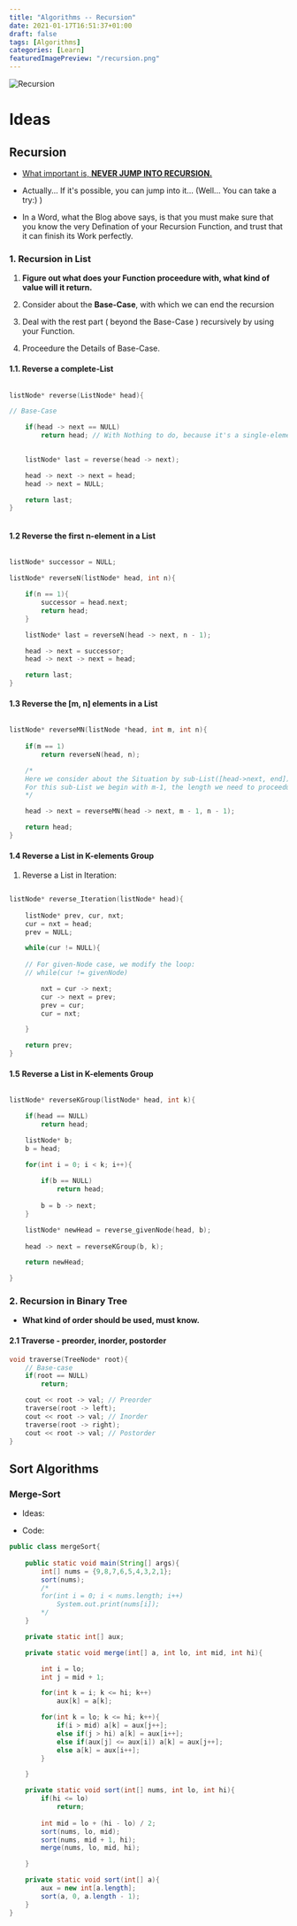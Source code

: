 ```yaml
---
title: "Algorithms -- Recursion"
date: 2021-01-17T16:51:37+01:00
draft: false
tags: [Algorithms]
categories: [Learn]
featuredImagePreview: "/recursion.png"
---
```


![Recursion](/recursion.png)

# Ideas

## Recursion

- [What important is, __NEVER JUMP INTO RECURSION.__](https://medium.com/@daniel.oliver.king/getting-started-with-recursion-f89f57c5b60e)

- Actually... If it's possible, you can jump into it... (Well... You can take a try:) )

- In a Word, what the Blog above says, is that you must make sure that you know the very Defination of your Recursion Function, and trust that it can finish its Work perfectly.

### 1. Recursion in List

1. __Figure out what does your Function proceedure with, what kind of value will it return.__

2. Consider about the __Base-Case__, with which we can end the recursion

3. Deal with the rest part ( beyond the Base-Case ) recursively by using your Function.

4. Proceedure the Details of Base-Case.

#### 1.1. Reverse a complete-List

```C++

listNode* reverse(ListNode* head){

// Base-Case 

    if(head -> next == NULL)
        return head; // With Nothing to do, because it's a single-element List.
    

    listNode* last = reverse(head -> next);

    head -> next -> next = head;
    head -> next = NULL;

    return last;
}



```

#### 1.2 Reverse the first n-element in a List

```C++

listNode* successor = NULL;

listNode* reverseN(listNode* head, int n){

    if(n == 1){
        successor = head.next;
        return head;
    }

    listNode* last = reverseN(head -> next, n - 1);

    head -> next = successor;
    head -> next -> next = head;

    return last;
}

```

#### 1.3 Reverse the [m, n] elements in a List

```C++

listNode* reverseMN(listNode *head, int m, int n){
    
    if(m == 1)
        return reverseN(head, n);

    /*
    Here we consider about the Situation by sub-List([head->next, end]).
    For this sub-List we begin with m-1, the length we need to proceedure is n - 1.
    */

    head -> next = reverseMN(head -> next, m - 1, n - 1);

    return head;
}

```

#### 1.4 Reverse a List in K-elements Group

1. Reverse a List in Iteration:

```C++

listNode* reverse_Iteration(listNode* head){
    
    listNode* prev, cur, nxt;
    cur = nxt = head;
    prev = NULL;

    while(cur != NULL){
        
    // For given-Node case, we modify the loop:
    // while(cur != givenNode)

        nxt = cur -> next;
        cur -> next = prev;
        prev = cur;
        cur = nxt;

    }

    return prev;
}

```

#### 1.5 Reverse a List in K-elements Group

```C++

listNode* reverseKGroup(listNode* head, int k){

    if(head == NULL)
        return head;

    listNode* b;
    b = head;

    for(int i = 0; i < k; i++){
        
        if(b == NULL)
            return head;    
        
        b = b -> next;
    }

    listNode* newHead = reverse_givenNode(head, b);
    
    head -> next = reverseKGroup(b, k);

    return newHead;

}

```

### 2. Recursion in Binary Tree

- __What kind of order should be used, must know.__

#### 2.1 Traverse - preorder, inorder, postorder

```C++
void traverse(TreeNode* root){
    // Base-case
    if(root == NULL)
        return;

    cout << root -> val; // Preorder
    traverse(root -> left);
    cout << root -> val; // Inorder
    traverse(root -> right);
    cout << root -> val; // Postorder
}
```

## Sort Algorithms

### Merge-Sort

- Ideas:

- Code:

```java
public class mergeSort{
    
    public static void main(String[] args){
        int[] nums = {9,8,7,6,5,4,3,2,1};
        sort(nums);
        /*
        for(int i = 0; i < nums.length; i++)
            System.out.print(nums[i]);
        */
    }

    private static int[] aux;

    private static void merge(int[] a, int lo, int mid, int hi){

        int i = lo;
        int j = mid + 1;

        for(int k = i; k <= hi; k++)
            aux[k] = a[k];

        for(int k = lo; k <= hi; k++){
            if(i > mid) a[k] = aux[j++];
            else if(j > hi) a[k] = aux[i++];
            else if(aux[j] <= aux[i]) a[k] = aux[j++];
            else a[k] = aux[i++];
        }

    }

    private static void sort(int[] nums, int lo, int hi){
        if(hi <= lo)
            return;
        
        int mid = lo + (hi - lo) / 2;
        sort(nums, lo, mid);
        sort(nums, mid + 1, hi);
        merge(nums, lo, mid, hi);

    }

    private static void sort(int[] a){
        aux = new int[a.length];
        sort(a, 0, a.length - 1);
    }
}
```